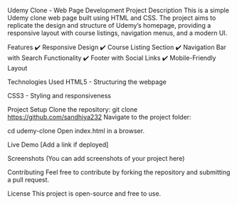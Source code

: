 Udemy Clone - Web Page Development
Project Description
This is a simple Udemy clone web page built using HTML and CSS. The project aims to replicate the design and structure of Udemy’s homepage, providing a responsive layout with course listings, navigation menus, and a modern UI.

Features
✔️ Responsive Design
✔️ Course Listing Section
✔️ Navigation Bar with Search Functionality
✔️ Footer with Social Links
✔️ Mobile-Friendly Layout

Technologies Used
HTML5 - Structuring the webpage

CSS3 - Styling and responsiveness

Project Setup
Clone the repository:
git clone https://github.com/sandhiya232
Navigate to the project folder:

cd udemy-clone
Open index.html in a browser.

Live Demo
[Add a link if deployed]

Screenshots
(You can add screenshots of your project here)

Contributing
Feel free to contribute by forking the repository and submitting a pull request.

License
This project is open-source and free to use.
